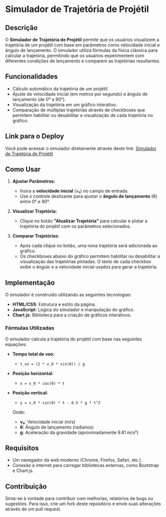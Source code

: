 # Simulador de Trajetória de Projétil

## Descrição

O **Simulador de Trajetória de Projétil** permite que os usuários visualizem a trajetória de um projétil com base em parâmetros como velocidade inicial e ângulo de lançamento. O simulador utiliza fórmulas da física clássica para calcular a trajetória, permitindo que os usuários experimentem com diferentes condições de lançamento e comparem as trajetórias resultantes.

## Funcionalidades

- Cálculo automático da trajetória de um projétil.
- Ajuste de velocidade inicial (em metros por segundo) e ângulo de lançamento (de 0° a 90°).
- Visualização da trajetória em um gráfico interativo.
- Comparação de múltiplas trajetórias através de checkboxes que permitem habilitar ou desabilitar a visualização de cada trajetória no gráfico.

## Link para o Deploy

Você pode acessar o simulador diretamente através deste link: [Simulador de Trajetória de Projétil](https://ovictorprata.github.io/simulador-projetil/)

## Como Usar

1. **Ajustar Parâmetros:**

   - Insira a **velocidade inicial** (v₀) no campo de entrada.
   - Use o controle deslizante para ajustar o **ângulo de lançamento** (θ) entre 0° e 90°.

2. **Visualizar Trajetória:**

   - Clique no botão **"Atualizar Trajetória"** para calcular e plotar a trajetória do projétil com os parâmetros selecionados.

3. **Comparar Trajetórias:**
   - Após cada clique no botão, uma nova trajetória será adicionada ao gráfico.
   - Os checkboxes abaixo do gráfico permitem habilitar ou desabilitar a visualização das trajetórias plotadas. O texto de cada checkbox exibe o ângulo e a velocidade inicial usados para gerar a trajetória.

## Implementação

O simulador é construído utilizando as seguintes tecnologias:

- **HTML/CSS**: Estrutura e estilo da página.
- **JavaScript**: Lógica do simulador e manipulação do gráfico.
- **Chart.js**: Biblioteca para a criação de gráficos interativos.

### Fórmulas Utilizadas

O simulador calcula a trajetória do projétil com base nas seguintes equações:

- **Tempo total de voo**:

  - `t_vo = (2 * v_0 * sin(θ)) / g`

- **Posição horizontal**:

  - `x = v_0 * cos(θ) * t`

- **Posição vertical**:

  - `y = v_0 * sin(θ) * t - 0.5 * g * t^2`

  Onde:

  - **v₀**: Velocidade inicial (m/s)
  - **θ**: Ângulo de lançamento (radianos)
  - **g**: Aceleração da gravidade (aproximadamente 9.81 m/s²)

## Requisitos

- Um navegador da web moderno (Chrome, Firefox, Safari, etc.).
- Conexão à internet para carregar bibliotecas externas, como Bootstrap e Chart.js.

## Contribuição

Sinta-se à vontade para contribuir com melhorias, relatórios de bugs ou sugestões. Para isso, crie um fork deste repositório e envie suas alterações através de um pull request.
